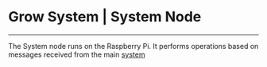 # Grow System | System Node

---

The System node runs on the Raspberry Pi.  It performs operations based on messages received from the main [system][1]

[1]: https://github.com/jmw5598/grow-system/tree/master/system
